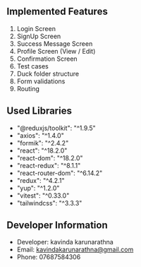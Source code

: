 ## Implemented Features

1. Login Screen
2. SignUp Screen
3. Success Message Screen
4. Profile Screen (View / Edit)
5. Confirmation Screen
6. Test cases
7. Duck folder structure
8. Form validations
9. Routing

## Used Libraries

- "@reduxjs/toolkit": "^1.9.5"
- "axios": "^1.4.0"
- "formik": "^2.4.2"
- "react": "^18.2.0"
- "react-dom": "^18.2.0"
- "react-redux": "^8.1.1"
- "react-router-dom": "^6.14.2"
- "redux": "^4.2.1"
- "yup": "^1.2.0"
- "vitest": "^0.33.0"
- "tailwindcss": "^3.3.3"


## Developer Information

- Developer: kavinda karunarathna
- Email: kavindakarunarathna@gmail.com
- Phone: 07687584306
